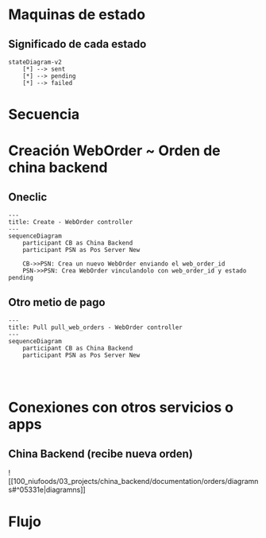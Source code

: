 
# Maquinas de estado

## Significado de cada estado

```mermaid
stateDiagram-v2
	[*] --> sent
	[*] --> pending
	[*] --> failed
```


# Secuencia

# Creación WebOrder ~ Orden  de china backend

##  Oneclic
```mermaid
---
title: Create - WebOrder controller
---
sequenceDiagram
	participant CB as China Backend
	participant PSN as Pos Server New

	CB->>PSN: Crea un nuevo WebOrder enviando el web_order_id
	PSN->>PSN: Crea WebOrder vinculandolo con web_order_id y estado pending
```

## Otro metio de pago
```mermaid
---
title: Pull pull_web_orders - WebOrder controller
---
sequenceDiagram
	participant CB as China Backend
	participant PSN as Pos Server New

	
	
```

# Conexiones con otros servicios o apps

## China Backend (recibe nueva orden)
![[100_niufoods/03_projects/china_backend/documentation/orders/diagramns#^05331e|diagramns]]

# Flujo 